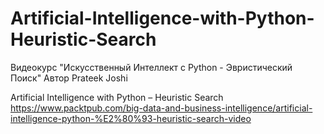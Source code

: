 # Artificial-Intelligence-with-Python-Heuristic-Search

Видеокурс "Искусственный Интеллект с Python - Эвристический Поиск"
Автор Prateek Joshi

Artificial Intelligence with Python – Heuristic Search
https://www.packtpub.com/big-data-and-business-intelligence/artificial-intelligence-python-%E2%80%93-heuristic-search-video

